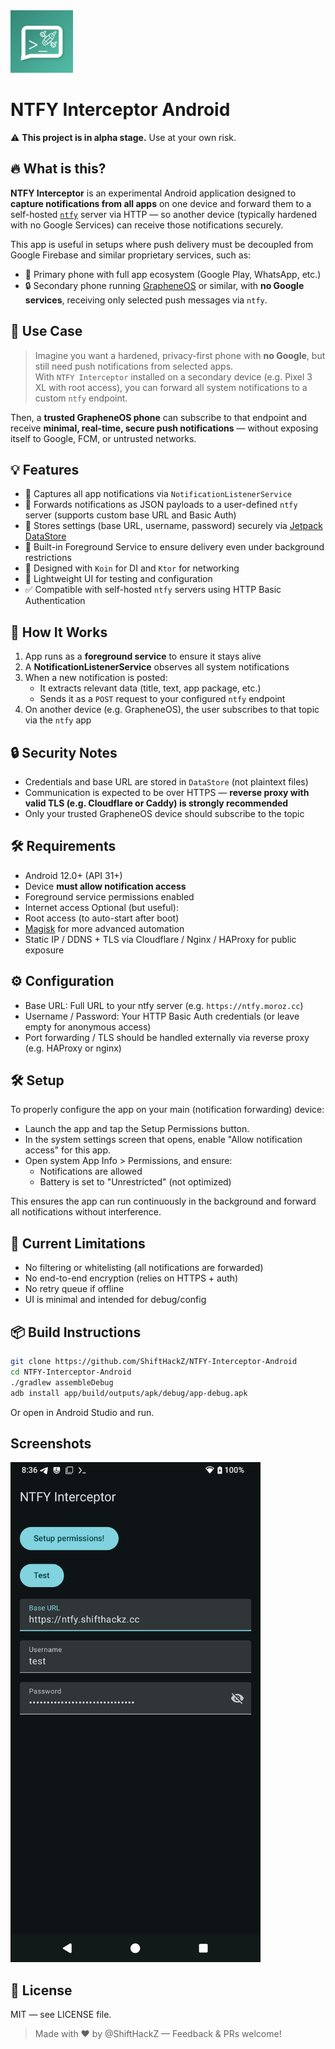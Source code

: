 <img src="https://raw.githubusercontent.com/ShiftHackZ/NTFY-Interceptor-Android/refs/heads/master/docs/assets/ntfy.png" width="100" />

# NTFY Interceptor Android

⚠️ **This project is in alpha stage.** Use at your own risk.

## 🔥 What is this?

**NTFY Interceptor** is an experimental Android application designed to **capture notifications from all apps** on one device and forward them to a self-hosted [`ntfy`](https://ntfy.sh) server via HTTP — so another device (typically hardened with no Google Services) can receive those notifications securely.

This app is useful in setups where push delivery must be decoupled from Google Firebase and similar proprietary services, such as:

- 📱 Primary phone with full app ecosystem (Google Play, WhatsApp, etc.)
- 🔒 Secondary phone running [GrapheneOS](https://grapheneos.org/) or similar, with **no Google services**, receiving only selected push messages via `ntfy`.

## 🧠 Use Case

> Imagine you want a hardened, privacy-first phone with **no Google**, but still need push notifications from selected apps.  
With `NTFY Interceptor` installed on a secondary device (e.g. Pixel 3 XL with root access), you can forward all system notifications to a custom `ntfy` endpoint.

Then, a **trusted GrapheneOS phone** can subscribe to that endpoint and receive **minimal, real-time, secure push notifications** — without exposing itself to Google, FCM, or untrusted networks.

## 💡 Features

- 📲 Captures all app notifications via `NotificationListenerService`
- 🔁 Forwards notifications as JSON payloads to a user-defined `ntfy` server (supports custom base URL and Basic Auth)
- 🔧 Stores settings (base URL, username, password) securely via [Jetpack DataStore](https://developer.android.com/topic/libraries/architecture/datastore)
- 🔌 Built-in Foreground Service to ensure delivery even under background restrictions
- 🧠 Designed with `Koin` for DI and `Ktor` for networking
- 🧪 Lightweight UI for testing and configuration
- ✅ Compatible with self-hosted `ntfy` servers using HTTP Basic Authentication

## 🚀 How It Works

1. App runs as a **foreground service** to ensure it stays alive
2. A **NotificationListenerService** observes all system notifications
3. When a new notification is posted:
    - It extracts relevant data (title, text, app package, etc.)
    - Sends it as a `POST` request to your configured `ntfy` endpoint
4. On another device (e.g. GrapheneOS), the user subscribes to that topic via the `ntfy` app

## 🔒 Security Notes

- Credentials and base URL are stored in `DataStore` (not plaintext files)
- Communication is expected to be over HTTPS — **reverse proxy with valid TLS (e.g. Cloudflare or Caddy) is strongly recommended**
- Only your trusted GrapheneOS device should subscribe to the topic

## 🛠 Requirements

- Android 12.0+ (API 31+)
- Device **must allow notification access**
- Foreground service permissions enabled
- Internet access
Optional (but useful):
- Root access (to auto-start after boot)
- [Magisk](https://github.com/topjohnwu/Magisk) for more advanced automation
- Static IP / DDNS + TLS via Cloudflare / Nginx / HAProxy for public exposure

## ⚙️ Configuration

- Base URL: Full URL to your ntfy server (e.g. `https://ntfy.moroz.cc`)
- Username / Password: Your HTTP Basic Auth credentials (or leave empty for anonymous access)
- Port forwarding / TLS should be handled externally via reverse proxy (e.g. HAProxy or nginx)

## 🛠 Setup

To properly configure the app on your main (notification forwarding) device:

- Launch the app and tap the Setup Permissions button.
- In the system settings screen that opens, enable "Allow notification access" for this app.
- Open system App Info > Permissions, and ensure:
  - Notifications are allowed
  - Battery is set to "Unrestricted" (not optimized)

This ensures the app can run continuously in the background and forward all notifications without interference.

## 🚧 Current Limitations

- No filtering or whitelisting (all notifications are forwarded)
- No end-to-end encryption (relies on HTTPS + auth)
- No retry queue if offline
- UI is minimal and intended for debug/config

## 📦 Build Instructions

```bash
git clone https://github.com/ShiftHackZ/NTFY-Interceptor-Android
cd NTFY-Interceptor-Android
./gradlew assembleDebug
adb install app/build/outputs/apk/debug/app-debug.apk
```

Or open in Android Studio and run.

## Screenshots

<img src="https://raw.githubusercontent.com/ShiftHackZ/NTFY-Interceptor-Android/refs/heads/master/docs/assets/Screenshot_20250712_203606.png" width="400" />

## 📜 License
MIT — see LICENSE file.

> Made with ❤️ by @ShiftHackZ — Feedback & PRs welcome!
